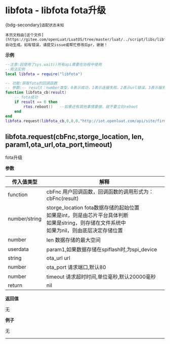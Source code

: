 # libfota - libfota fota升级

{bdg-secondary}`适配状态未知`

```{note}
本页文档由[这个文件](https://gitee.com/openLuat/LuatOS/tree/master/luat/../script/libs/libfota.lua)自动生成。如有错误，请提交issue或帮忙修改后pr，谢谢！
```


**示例**

```lua
--注意:因使用了sys.wait()所有api需要在协程中使用
--用法实例
local libfota = require("libfota")

-- 功能:获取fota的回调函数
-- 参数:-- result：number类型，0表示成功，1表示连接失败，2表示url错误，3表示服务器断开，4表示接收报文错误
function libfota_cb(result)
    -- fota成功
    if result == 0 then
        rtos.reboot()   --如果还有其他事情要做，就不要立刻reboot
    end
end
libfota.request(libfota_cb,0,0,0,"http://iot.openluat.com/api/site/firmware_upgrade?project_key=" .. _G.PRODUCT_KEY .. "&imei=".. mobile.imei() .. "&device_key=&firmware_name=" .. _G.PROJECT.. "_LuatOS-SoC_" .. rtos.bsp() .. "&version=" .. rtos.version():sub(2) .. "." .. _G.VERSION)


```

## libfota.request(cbFnc,storge_location, len, param1,ota_url,ota_port,timeout)



fota升级

**参数**

|传入值类型|解释|
|-|-|
|function|cbFnc 用户回调函数，回调函数的调用形式为：cbFnc(result)|
|number/string|storge_location fota数据存储的起始位置<br>如果是int，则是由芯片平台具体判断<br>如果是string，则存储在文件系统中<br>如果为nil，则由底层决定存储位置|
|number|len 数据存储的最大空间|
|userdata|param1,如果数据存储在spiflash时,为spi_device|
|string|ota_url url|
|number|ota_port 请求端口,默认80|
|number|timeout 请求超时时间,单位毫秒,默认20000毫秒|
|return|nil|

**返回值**

无

**例子**

无

---

